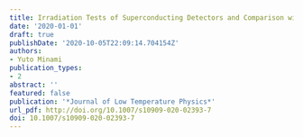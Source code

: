 ```yaml
---
title: Irradiation Tests of Superconducting Detectors and Comparison with Simulations
date: '2020-01-01'
draft: true
publishDate: '2020-10-05T22:09:14.704154Z'
authors:
- Yuto Minami
publication_types:
- 2
abstract: ''
featured: false
publication: '*Journal of Low Temperature Physics*'
url_pdf: http://doi.org/10.1007/s10909-020-02393-7
doi: 10.1007/s10909-020-02393-7
---
```


